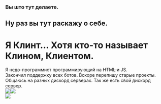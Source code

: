 ### Вы што тут делаете.
## Ну раз вы тут раскажу о себе.
# Я Клинт... Хотя кто-то называет Клином, Клиентом.
Я недо-программист программирующий на ~~HTML и~~ JS.</br>Закончил поддержку всех ботов. Вскоре перепишу старые проекты.</br>Общаюсь на разных дискорд серверах. Так же есть свой дискорд сервер.</br><a width="50%" href="https://discord.gg/d4rKqZs"><img src="https://invidget.switchblade.xyz/d4rKqZs?theme=dark" /></a><img src="https://github-readme-stats.anuraghazra1.vercel.app/api/top-langs/?username=ClintFlames&layout=compact&theme=dark"/></br><img src="https://github-readme-stats.anuraghazra1.vercel.app/api?username=ClintFlames&show_icons=true&include_all_commits=true&theme=dark"/>
